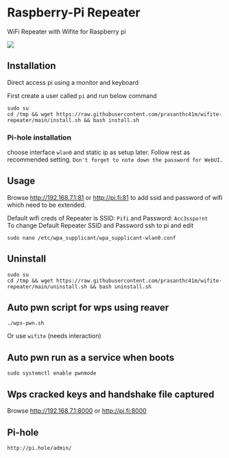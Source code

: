 # Raspberry-Pi Repeater 
WiFi Repeater with Wifite for Raspberry pi 

<img src="https://raw.githubusercontent.com/prasanthc41m/wifite-repeater/main/pifi.png">

## Installation
Direct access pi using a monitor and keyboard 

First create a user called ```pi``` and run below command

```
sudo su
cd /tmp && wget https://raw.githubusercontent.com/prasanthc41m/wifite-repeater/main/install.sh && bash install.sh
```
### Pi-hole installation
choose interface ```wlan0``` and static ip as setup later. Follow rest as recommended setting. ```Don't forget to note down the password for WebUI.```

## Usage
Browse http://192.168.7.1:81 or http://pi.fi:81 to add ssid and password of wifi which need to be extended.

Default wifi creds of Repeater is SSID: ```Pifi``` and Password: ```Acc3sspo!nt```
<br>To change Default Repeater SSID and Password ssh to pi and edit
```
sudo nano /etc/wpa_supplicant/wpa_supplicant-wlan0.conf
```

## Uninstall
```
sudo su
cd /tmp && wget https://raw.githubusercontent.com/prasanthc41m/wifite-repeater/main/uninstall.sh && bash uninstall.sh
```

## Auto pwn script for wps using reaver
```
./wps-pwn.sh
```
Or use ```wifite``` (needs interaction)

## Auto pwn run as a service when boots
```
sudo systemctl enable pwnmode
```

## Wps cracked keys and handshake file captured 

Browse http://192.168.7.1:8000 or http://pi.fi:8000

## Pi-hole
```
http://pi.hole/admin/
```

